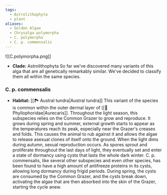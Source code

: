 ```yaml
---
tags:
  - Astrolithophyta
  - plant
aliases:
  - Golden Algae
  - Chrysalga polymorpha
  - C. polymorpha
  - C. p. commensalis
---
```

![[C.polymorpha.png]]
- **Clade:** Astrolithophyta
So far we've discovered many variants of this alga that are all genetically remarkably similar. We've decided to classify them all within the same species.
### C. p. commensalis
- **Habitat:** [[🏞️ Austral tundra|Austral tundra]]
This variant of the species is common within the outer dermal layer of [[🦐 Phyllophoridae|Aurecaris]]. Throughout the light season, this subspecies relies on the Common Grazer to grow and reproduce. It grows during spring and summer, external growth starts to appear as the temperatures reach its peak, especially near the Grazer's creases and folds. This causes the animal to rub against it and allows the algae to release asexual clones of itself onto the ground. When the light dims during autumn, sexual reproduction occurs. As spores sprout and proliferate throughout the last days of light, they eventually set and enter a state of dormancy using cysts that lasts the whole dark winter. C. p. commensalis, like several other subspecies and even other species, has been found to have a high amount of antifreeze proteins in its cysts, allowing long dormancy during frigid periods. During spring, the cysts are consumed by the Common Grazer, and the cysts break down, activating the algae that are then absorbed into the skin of the Grazer, starting the cycle anew.